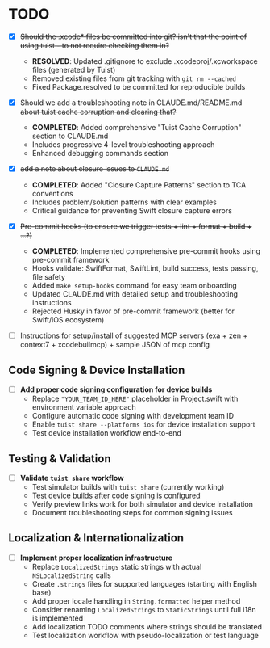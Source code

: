 # TODO

- [x] ~~Should the .xcode* files be committed into git? isn't that the point of using tuist - to not require checking them in?~~
  - **RESOLVED**: Updated .gitignore to exclude .xcodeproj/.xcworkspace files (generated by Tuist)
  - Removed existing files from git tracking with `git rm --cached`
  - Fixed Package.resolved to be committed for reproducible builds

- [x] ~~Should we add a troubleshooting note in CLAUDE.md/README.md about tuist cache corruption and clearing that?~~
  - **COMPLETED**: Added comprehensive "Tuist Cache Corruption" section to CLAUDE.md
  - Includes progressive 4-level troubleshooting approach
  - Enhanced debugging commands section

- [x] ~~add a note about closure issues to `CLAUDE.md`~~
  - **COMPLETED**: Added "Closure Capture Patterns" section to TCA conventions
  - Includes problem/solution patterns with clear examples
  - Critical guidance for preventing Swift closure capture errors

- [x] ~~Pre-commit hooks (to ensure we trigger tests + lint + format + build + ...?)~~
  - **COMPLETED**: Implemented comprehensive pre-commit hooks using pre-commit framework
  - Hooks validate: SwiftFormat, SwiftLint, build success, tests passing, file safety
  - Added `make setup-hooks` command for easy team onboarding
  - Updated CLAUDE.md with detailed setup and troubleshooting instructions
  - Rejected Husky in favor of pre-commit framework (better for Swift/iOS ecosystem)

- [ ] Instructions for setup/install of suggested MCP servers (exa + zen + context7 + xcodebuilmcp) + sample JSON of mcp config

## Code Signing & Device Installation

- [ ] **Add proper code signing configuration for device builds**
  - Replace `"YOUR_TEAM_ID_HERE"` placeholder in Project.swift with environment variable approach
  - Configure automatic code signing with development team ID
  - Enable `tuist share --platforms ios` for device installation support
  - Test device installation workflow end-to-end

## Testing & Validation

- [ ] **Validate `tuist share` workflow**
  - Test simulator builds with `tuist share` (currently working)
  - Test device builds after code signing is configured
  - Verify preview links work for both simulator and device installation
  - Document troubleshooting steps for common signing issues

## Localization & Internationalization

- [ ] **Implement proper localization infrastructure**
  - Replace `LocalizedStrings` static strings with actual `NSLocalizedString` calls
  - Create `.strings` files for supported languages (starting with English base)
  - Add proper locale handling in `String.formatted` helper method
  - Consider renaming `LocalizedStrings` to `StaticStrings` until full i18n is implemented
  - Add localization TODO comments where strings should be translated
  - Test localization workflow with pseudo-localization or test language
